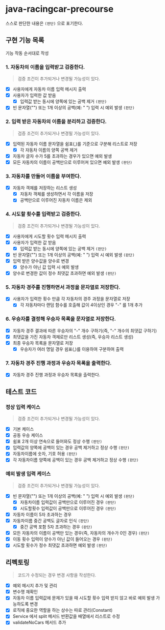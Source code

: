 # java-racingcar-precourse
스스로 판단한 내용은 `(판단)` 으로 표기한다.

## 구현 기능 목록
기능 작동 순서대로 작성

### 1. 자동차의 이름을 입력받고 검증한다.
> 검증 조건이 추가되거나 변경될 가능성이 있다.
- [x] 사용자에게 자동차 이름 입력 메시지 출력
- [x] 사용자가 입력한 값 받음
  - [x] 입력값 받는 동시에 양쪽에 있는 공백 제거 `(판단)`
- [x] 빈 문자열("") 또는 1개 이상의 공백(예: "   ") 입력 시 예외 발생 `(판단)`

### 2. 입력 받은 자동차의 이름을 분리하고 검증한다.
> 검증 조건이 추가되거나 변경될 가능성이 있다.
- [x] 입력된 자동차 이름 문자열을 쉼표(,)를 기준으로 구분해 리스트로 저장
  - [x] 각 자동차 이름의 양쪽 공백 제거
- [x] 자동차 글자 수가 5를 초과하는 경우가 있으면 예외 발생
- [x] 모든 자동차의 이름이 공백만으로 이루어져 있으면 예외 발생 `(판단)`

### 3. 자동차를 만들어 이름을 부여한다.
- [x] 자동차 객체를 저장하는 리스트 생성
  - [x] 자동차 객체를 생성하면서 각 이름을 저장
  - [x] 공백만으로 이루어진 자동차 이름은 제외

### 4. 시도할 횟수를 입력받고 검증한다.
> 검증 조건이 추가되거나 변경될 가능성이 있다.
- [x] 사용자에게 시도할 횟수 입력 메시지 출력
- [x] 사용자가 입력한 값 받음
  - [x] 입력값 받는 동시에 양쪽에 있는 공백 제거 `(판단)`
- [x] 빈 문자열("") 또는 1개 이상의 공백(예: "   ") 입력 시 예외 발생 `(판단)`
- [x] 입력 받은 양수값을 양수로 변경
  - [x] 양수가 아닌 값 입력 시 예외 발생
- [x] 양수로 변경한 값이 정수 최댓값 초과하면 예외 발생 `(판단)`

### 5. 자동차 경주를 진행하면서 과정을 문자열로 저장한다.
- [x] 사용자가 입력한 횟수 만큼 각 자동차의 경주 과정을 문자열로 저장
  - [x] 각 자동차마다 랜덤 함수를 호출해 값이 4이상인 경우 "-" 를 1개 추가

### 6. 우승자를 결정해 우승자 목록을 문자열로 저장한다.
- [x] 자동차 경주 결과에 따른 우승자의 "-" 개수 구하기(즉, "-" 개수의 최댓값 구하기)
- [x] 최댓값을 가진 자동차 객체로만 리스트 생성(즉, 우승자 리스트 생성)
- [x] 최종 우승자 목록을 문자열로 저장
  - [x] 우승자가 여러 명일 경우 쉼표(,)를 이용하여 구분하여 출력

### 7. 자동차 경주 진행 과정과 우승자 목록을 출력한다.
- [x] 자동차 경주 진행 과정과 우승자 목록을 출력한다.
  

## 테스트 코드
### 정상 입력 케이스
> 검증 조건이 추가되거나 변경될 가능성이 있다.
- [x] 기본 케이스
- [x] 공동 우승 케이스
- [x] 쉼표 2개 이상 연속으로 들어와도 정상 수행 `(판단)`
- [x] 입력값의 양쪽에 공백이 있는 경우 공백 제거하고 정상 수행 `(판단)`
- [x] 자동차이름에 숫자, 기호 허용  `(판단)`
- [x] 각 자동차이름 양쪽에 공백이 있는 경우 공백 제거하고 정상 수행 `(판단)`

### 예외 발생 입력 케이스
> 검증 조건이 추가되거나 변경될 가능성이 있다.
- [x] 빈 문자열("") 또는 1개 이상의 공백(예: "   ") 입력 시 예외 발생 `(판단)`
  - [x] 자동차이름 입력값이 공백만으로 이루어진 경우 `(판단)`
  - [x] 시도할횟수 입력값이 공백만으로 이루어진 경우 `(판단)`
- [x] 자동차 이름이 5자 초과하는 경우
- [x] 자동차이름 중간 공백도 글자로 인식 `(판단)`
  - [x] 중간 공백 포함 5자 초과하는 경우 `(판단)`
- [x] 모든 자동차의 이름이 공백만 있는 경우(즉, 자동차의 개수가 0인 경우) `(판단)`
- [x] 이동 횟수 입력이 양수가 아닌 값이 들어오는 경우 `(판단)`
- [x] 시도할 횟수가 정수 최댓값 초과하면 예외 발생 `(판단)`

## 리펙토링
> 코드가 수정되는 경우 변경 사항을 작성한다.
- [x] 예외 메시지 추가 및 관리
- [x] 변수명 재확인
- [x] 자동차 이름 입력값에 문제가 있을 때 시도할 횟수 입력 받지 않고 바로 예외 발생 가능하도록 변경
- [x] 로직에 중요한 역할을 하는 상수는 따로 관리(Constant)
- [x] Service 에서 split 메서드 반환값을 배열에서 리스트로 수정
- [x] validateNoCars 메서드 추가